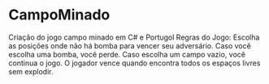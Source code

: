 # CampoMinado
Criação do jogo campo minado em C# e Portugol Regras do Jogo: Escolha as posições onde  não há bomba para vencer seu adversário. Caso você escolha uma bomba, você perde.
Caso escolha um campo vazio, você continua o jogo.
O jogador vence quando encontra todos os espaços livres sem explodir.
